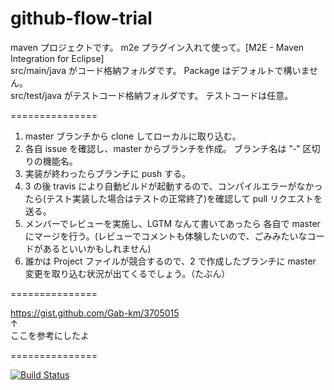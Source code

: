 github-flow-trial  
===============

maven プロジェクトです。 m2e プラグイン入れて使って。[M2E - Maven Integration for Eclipse]  
src/main/java がコード格納フォルダです。 Package はデフォルトで構いません。  
src/test/java がテストコード格納フォルダです。 テストコードは任意。

===============
1. master ブランチから clone してローカルに取り込む。
2. 各自 issue を確認し、master からブランチを作成。 ブランチ名は "‐" 区切りの機能名。
3. 実装が終わったらブランチに push する。
4. 3 の後 travis により自動ビルドが起動するので、コンパイルエラーがなかったら(テスト実装した場合はテストの正常終了)を確認して pull リクエストを送る。
5. メンバーでレビューを実施し、LGTM なんて書いてあったら 各自で master にマージを行う。(レビューでコメントも体験したいので、ごみみたいなコードがあるといいかもしれません)
6. 誰かは Project ファイルが競合するので、2 で作成したブランチに master 変更を取り込む状況が出てくるでしょう。（たぶん）

===============

https://gist.github.com/Gab-km/3705015  
↑  
ここを参考にしたよ  

===============

[![Build Status](https://travis-ci.org/devmen-sapporo/github_flow_trial.svg?branch=master)](https://travis-ci.org/devmen-sapporo/github_flow_trial)
